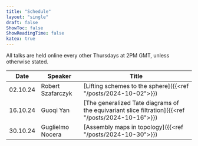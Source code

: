 ```yaml
---
title: "Schedule"
layout: "single"
draft: false
ShowToc: false
ShowReadingTime: false
katex: true
---
```


All talks are held online every other Thursdays at 2PM GMT, unless otherwise stated. 

|Date    |Speaker                |Title|
|--------|-----------------------|-----|
|02.10.24|Robert Szafarczyk      |[Lifting schemes to the sphere]({{<ref "/posts/2024-10-02">}})|
|16.10.24|Guoqi Yan              |[The generalized Tate diagrams of the equivariant slice filtration]({{<ref "/posts/2024-10-16">}})|
|30.10.24|Guglielmo Nocera       |[Assembly maps in topology]({{<ref "/posts/2024-10-30">}})|


 